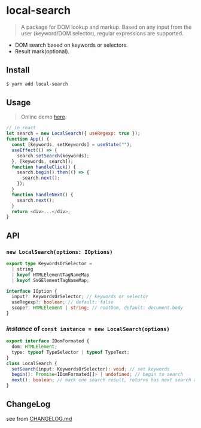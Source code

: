 # local-search

> A package for DOM lookup and markup. Based on any input from the user (keyword/DOM selector), regular expressions are supported.

- DOM search based on keywords or selectors.
- Result mark(optional).

## Install

```bash
$ yarn add local-search
```

## Usage

> Online demo [here](http://212.64.77.74:80/local-search/).

```js
// in react
let search = new LocalSearch({ useRegexp: true });
function App() {
  const [keywords, setKeywords] = useState("");
  useEffect(() => {
    search.setSearch(keywords);
  }, [keywords, search]);
  function handleClick() {
    search.begin().then(() => {
      search.next();
    });
  }
  function handleNext() {
    search.next();
  }
  return <div>...</div>;
}
```

## API

### `new LocalSearch(options: IOptions)`

```ts
export type KeywordsOrSelector =
  | string
  | keyof HTMLElementTagNameMap
  | keyof SVGElementTagNameMap;

interface IOption {
  input?: KeywordsOrSelector; // keywords or selector
  useRegexp?: boolean; // default: false
  scope?: HTMLElement | string; // rootDom, default: document.body
}
```

### _instance_ of `const instance = new LocalSearch(options)`

```ts
export interface IDomFormated {
  dom: HTMLElement;
  type: typeof TypeSelector | typeof TypeText;
}
class LocalSearch {
  setSearch(input: KeywordsOrSelector): void; // set keywords
  begin(): Promise<IDomFormated[]> | undefined; // begin to search
  next(): boolean; // mark one search result, returns has next search result or not
}
```

## ChangeLog

see from [CHANGELOG.md](./CHANGELOG.md)
